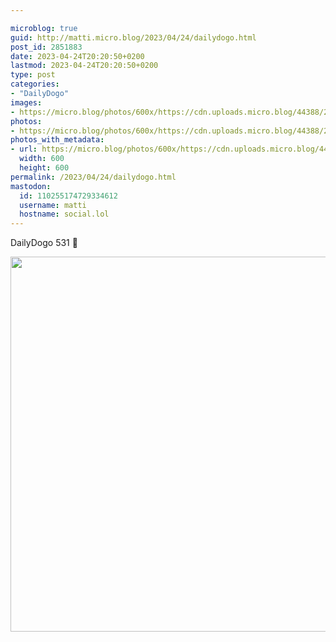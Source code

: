 ```yaml
---

microblog: true
guid: http://matti.micro.blog/2023/04/24/dailydogo.html
post_id: 2851883
date: 2023-04-24T20:20:50+0200
lastmod: 2023-04-24T20:20:50+0200
type: post
categories:
- "DailyDogo"
images:
- https://micro.blog/photos/600x/https://cdn.uploads.micro.blog/44388/2023/005d5c27d2.jpg
photos:
- https://micro.blog/photos/600x/https://cdn.uploads.micro.blog/44388/2023/005d5c27d2.jpg
photos_with_metadata:
- url: https://micro.blog/photos/600x/https://cdn.uploads.micro.blog/44388/2023/005d5c27d2.jpg
  width: 600
  height: 600
permalink: /2023/04/24/dailydogo.html
mastodon:
  id: 110255174729334612
  username: matti
  hostname: social.lol
---
```

DailyDogo 531 🐶

<img src="https://micro.blog/photos/600x/https://blog.martin-haehnel.de/uploads/2023/005d5c27d2.jpg" width="600" height="600" alt="" />
